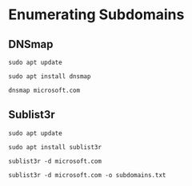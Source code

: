 # Enumerating Subdomains

## DNSmap
`sudo apt update`

`sudo apt install dnsmap`

`dnsmap microsoft.com`

## Sublist3r
`sudo apt update`

`sudo apt install sublist3r`

`sublist3r -d microsoft.com`

`sublist3r -d microsoft.com -o subdomains.txt`